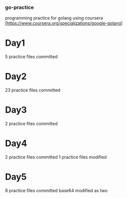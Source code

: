 ### go-practice
programming practice for golang using coursera [https://www.coursera.org/specializations/google-golang]

# Day1
5 practice files committed

# Day2
23 practice files committed 

# Day3
2 practice files committed

# Day4
2 practice files committed
1 practice files modified

# Day5
8 practice files committed
base64 modified as two
